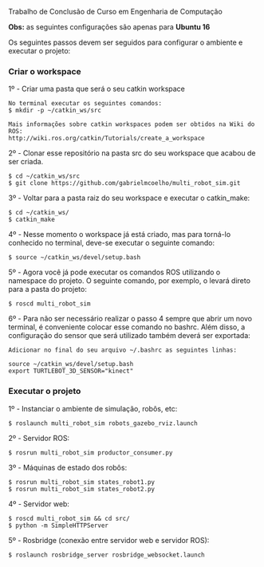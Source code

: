 Trabalho de Conclusão de Curso em Engenharia de Computação

**Obs:** as seguintes configurações são apenas para **Ubuntu 16**

Os seguintes passos devem ser seguidos para configurar o ambiente e executar o projeto:

### Criar o workspace

1º - Criar uma pasta que será o seu catkin workspace 

	No terminal executar os seguintes comandos:
	$ mkdir -p ~/catkin_ws/src

	Mais informações sobre catkin workspaces podem ser obtidos na Wiki do ROS:
	http://wiki.ros.org/catkin/Tutorials/create_a_workspace
	

2º - Clonar esse repositório na pasta src do seu workspace que acabou de ser criada.

	$ cd ~/catkin_ws/src
	$ git clone https://github.com/gabrielmcoelho/multi_robot_sim.git

3º - Voltar para a pasta raiz do seu workspace e executar o catkin_make:

	$ cd ~/catkin_ws/
	$ catkin_make

4º - Nesse momento o workspace já está criado, mas para torná-lo conhecido no terminal, deve-se executar o seguinte comando:
	
	$ source ~/catkin_ws/devel/setup.bash
	
5º - Agora você já pode executar os comandos ROS utilizando o namespace do projeto. O seguinte comando, por exemplo, o levará direto para a pasta do projeto:

	$ roscd multi_robot_sim

6º - Para não ser necessário realizar o passo 4 sempre que abrir um novo terminal, é conveniente colocar esse comando no bashrc. Além disso, a configuração do sensor que será utilizado também deverá ser exportada:

	Adicionar no final do seu arquivo ~/.bashrc as seguintes linhas:

	source ~/catkin_ws/devel/setup.bash
	export TURTLEBOT_3D_SENSOR="kinect"

### Executar o projeto

1º - Instanciar o ambiente de simulação, robôs, etc:

	$ roslaunch multi_robot_sim robots_gazebo_rviz.launch 

2º - Servidor ROS:

	$ rosrun multi_robot_sim productor_consumer.py

3º - Máquinas de estado dos robôs:

	$ rosrun multi_robot_sim states_robot1.py
	$ rosrun multi_robot_sim states_robot2.py

4º - Servidor web:

	$ roscd multi_robot_sim && cd src/
	$ python -m SimpleHTTPServer

5º - Rosbridge (conexão entre servidor web e servidor ROS):

	$ roslaunch rosbridge_server rosbridge_websocket.launch
	


